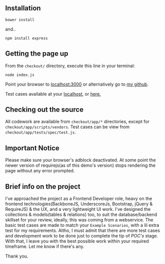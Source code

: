 ## Installation

```
bower install
```
and..
```
npm install express
```
## Getting the page up

From the `checkout/` directory, execute this line in your terminal:
```
node index.js
```
Point your browser to [localhost:3000](https://localhost:3000) or alternatively go to [my github](http://lukmanism.github.io/demos/checkout/#/users/1).

Test cases available at your [localhost](http://localhost:3000/app/tests/), or [here.](http://lukmanism.github.io/demos/checkout/app/tests/)

## Checking out the source

All codework are available from `checkout/app/*` directories, except for `checkout/app/scripts/vendors`. Test cases can be view from `checkout/app/tests/spec/test.js`.

## Important Notice

Please make sure your browser's adblock deactivated. At some point the newer version of requirejs(as of this demo's version) stops rendering the page without any error prompted.

## Brief info on the project

I've approached the project as a Frontend Developer role, heavy on the frontend technologies(BackboneJS, UnderscoreJs, Bootstrap, jQuery & RequireJS) & the UX, and a very lightweight UI work. I've designed the collections & models(tables & relations) too, to suit the database/backend skillset for your review, ideally, this was coming from a webservice. The basic test cases are made to match your `Example Scenarios`, with a lil extra test for my requirements. Altho, I must admit that there are more test cases and development work to be done just to complete the tip of *POC's* stage. With that, I leave you with the best possible work within your required timeframe. Let me know if there's any.

Thank you.
